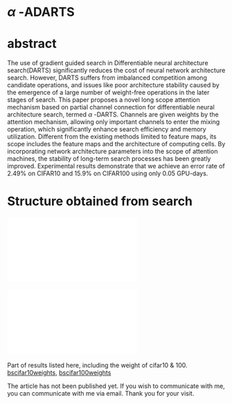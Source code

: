 # $\alpha$ -ADARTS
# abstract

The use of gradient guided search in Differentiable neural architecture search(DARTS) significantly reduces the cost of neural network architecture search. However, DARTS suffers from imbalanced competition among candidate operations, and issues like poor architecture stability caused by the emergence of a large number of weight-free operations in the later stages of search. This paper proposes a novel long scope attention mechanism based on partial channel connection for differentiable neural architecture search, termed $\alpha$ -DARTS. Channels are given weights by the attention mechanism, allowing only important channels to enter the mixing operation, which significantly enhance search efficiency and memory utilization. Different from the existing methods limited to feature maps, its scope includes the feature maps and the architecture of computing cells. By incorporating network architecture parameters into the scope of attention machines, the stability of long-term search processes has been greatly improved. Experimental results demonstrate that we achieve an error rate of 2.49% on CIFAR10 and 15.9% on CIFAR100 using only 0.05 GPU-days.

# Structure obtained from search

![reduction cell](reduction.pdf "reduction cell")

![normal cell](normal.pdf "normal cell")

Part of results listed here, including the weight of cifar10 \& 100.
[bscifar10weights](bscifar10weights.pt "bscifar10weights"), [bscifar100weights](bscifar100weights.pt "bscifar100weights")

The article has not been published yet. If you wish to communicate with me, you can communicate with me via email. Thank you for your visit.
